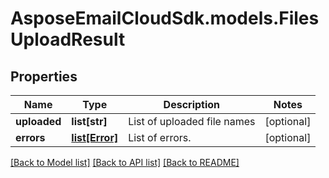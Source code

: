 # AsposeEmailCloudSdk.models.FilesUploadResult

## Properties
Name | Type | Description | Notes
------------ | ------------- | ------------- | -------------
**uploaded** | **list[str]** | List of uploaded file names | [optional] 
**errors** | [**list[Error]**](Error.md) | List of errors. | [optional] 

[[Back to Model list]](README.md#documentation-for-models) [[Back to API list]](README.md#documentation-for-api-endpoints) [[Back to README]](README.md)


